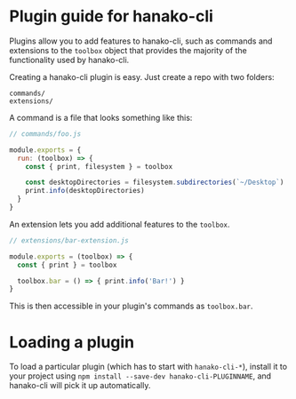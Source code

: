 # Plugin guide for hanako-cli

Plugins allow you to add features to hanako-cli, such as commands and
extensions to the `toolbox` object that provides the majority of the functionality
used by hanako-cli.

Creating a hanako-cli plugin is easy. Just create a repo with two folders:

```
commands/
extensions/
```

A command is a file that looks something like this:

```js
// commands/foo.js

module.exports = {
  run: (toolbox) => {
    const { print, filesystem } = toolbox

    const desktopDirectories = filesystem.subdirectories(`~/Desktop`)
    print.info(desktopDirectories)
  }
}
```

An extension lets you add additional features to the `toolbox`.

```js
// extensions/bar-extension.js

module.exports = (toolbox) => {
  const { print } = toolbox

  toolbox.bar = () => { print.info('Bar!') }
}
```

This is then accessible in your plugin's commands as `toolbox.bar`.

# Loading a plugin

To load a particular plugin (which has to start with `hanako-cli-*`),
install it to your project using `npm install --save-dev hanako-cli-PLUGINNAME`,
and hanako-cli will pick it up automatically.
